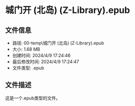 ﻿# 城门开 (北岛) (Z-Library).epub

## 文件信息
- 路径: 00-temp\城门开 (北岛) (Z-Library).epub
- 大小: 1.68 MB
- 创建时间: 2024/4/9 17:24:46
- 最后修改时间: 2024/4/9 17:24:47
- 文件类型: .epub

## 文件描述
这是一个.epub类型的文件。

